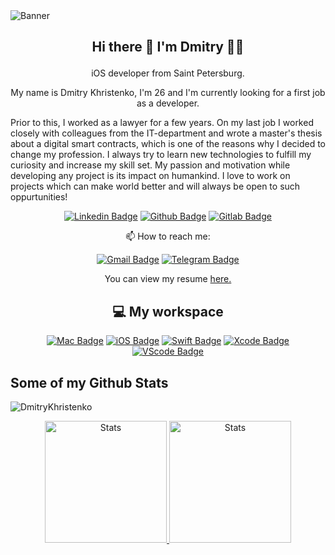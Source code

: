<img src="https://www.biz4solutions.com/wp-content/uploads/2019/08/ios-application-development-banner.jpg" alt="Banner" />

 ## <p align="center"> Hi there 👋 I'm Dmitry 👨‍💻 </p>
 <p align="center"> iOS developer from Saint Petersburg. 
 
 <p align="center"> My name is Dmitry Khristenko, I'm 26 and I'm currently looking for a first job as a developer. </p>

Prior to this, I worked as a lawyer for a few years. On my last job I worked closely with colleagues from the IT-department and wrote a master's thesis about a digital smart contracts, which is one of the reasons why I decided to change my profession.
I always try to learn new technologies to fulfill my curiosity and increase my skill set. My passion and motivation while developing any project is its impact on humankind. I love to work on projects which can make world better and will always be open to such oppurtunities!
 
 
<div markdown="1" align="center">

[![Linkedin Badge](https://img.shields.io/badge/LinkedIn-0077B5?style=for-the-badge&logo=linkedin&logoColor=white)](https://www.linkedin.com/in/dmitry-khristenko-43159a10a/) 
[![Github Badge](https://img.shields.io/badge/GitHub-100000?style=for-the-badge&logo=github&logoColor=white)](https://www.github.com/DmitryKhristenko/)
[![Gitlab Badge](https://img.shields.io/badge/GitLab-330F63?style=for-the-badge&logo=gitlab&logoColor=white)](https://gitlab.com/DmitryKhristenko)

</div>


 <div markdown="1" align="center">
 
📫 How to reach me:

[![Gmail Badge](https://img.shields.io/badge/Gmail-D14836?style=for-the-badge&logo=gmail&logoColor=white)](mailto:dmitrykhrist@gmail.com) 
[![Telegram Badge](https://img.shields.io/badge/Telegram-2CA5E0?style=for-the-badge&logo=telegram&logoColor=white)](https://t.me/s/DmitryKhm) 

</div>


 <div markdown="1" align="center">
 
 You can view my resume <a href='https://drive.google.com/file/d/1tZzi_cdb74K7f-QKfiIINGYh7sjyGwiV/view?usp=sharing ' target=_blank>here.</a>
 
 </div>
 
 <div markdown="1" align="center">
 
 ## 💻 My workspace
 
 [![Mac Badge](https://img.shields.io/badge/mac%20os-000000?style=for-the-badge&logo=apple&logoColor=white)]() 
 [![iOS Badge](https://img.shields.io/badge/iOS-000000?style=for-the-badge&logo=ios&logoColor=white)]() 
 [![Swift Badge](https://img.shields.io/badge/Swift-FA7343?style=for-the-badge&logo=swift&logoColor=white)]() 
 [![Xcode Badge](https://img.shields.io/badge/Xcode-007ACC?style=for-the-badge&logo=Xcode&logoColor=white)]() 
 [![VScode Badge](https://img.shields.io/badge/VSCode-0078D4?style=for-the-badge&logo=visual%20studio%20code&logoColor=white)]() 
 
 </div>
 
## Some of my Github Stats
<p align=left> <img src=https://komarev.com/ghpvc/?username=DmitryKhristenko alt=DmitryKhristenko /> </p>

<div markdown="1" align="center">

<a href="https://github.com/DmitryKhristenko/github-readme-stats">
<img style="height: 195px;" src="https://github-readme-stats.vercel.app/api?username=DmitryKhristenko&show_icons=true&include_all_commits=true" alt="Stats"/>
</a>

<a href="https://github.com/DmitryKhristenko/github-readme-stats">
<img style="height: 195px;" src="https://github-readme-stats.vercel.app/api/top-langs/?username=DmitryKhristenko&layout=compact" alt="Stats"/>
</a>

 </div>
